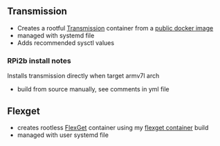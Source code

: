 ## Transmission
* Creates a rootful [Transmission][1] container from a [public docker image][4]
* managed with systemd file
* Adds recommended sysctl values

### RPi2b install notes
Installs transmission directly when target armv7l arch
* build from source manually, see comments in yml file

## Flexget
* creates rootless [FlexGet][2] container using my [flexget container][3] build
* managed with user systemd file

[1]: https://github.com/transmission
[2]: https://flexget.com/
[3]: https://github.com/ianhaddock/flexget
[4]: https://github.com/linuxserver/docker-transmission
